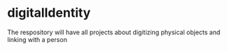 # digitalIdentity
The respository will have all projects about digitizing physical objects and linking with a person
